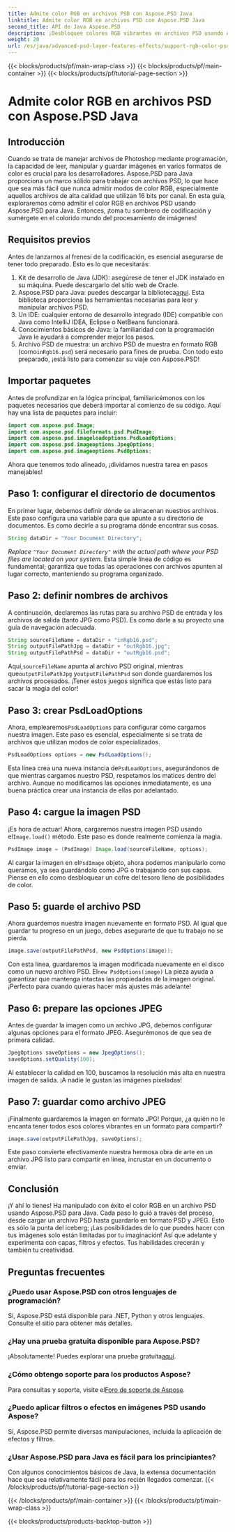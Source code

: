 ```yaml
---
title: Admite color RGB en archivos PSD con Aspose.PSD Java
linktitle: Admite color RGB en archivos PSD con Aspose.PSD Java
second_title: API de Java Aspose.PSD
description: ¡Desbloquee colores RGB vibrantes en archivos PSD usando Aspose.PSD para Java! Siga nuestra guía paso a paso para mejorar y guardar sus imágenes sin esfuerzo.
weight: 20
url: /es/java/advanced-psd-layer-features-effects/support-rgb-color-psd-files/
---
```


{{< blocks/products/pf/main-wrap-class >}}
{{< blocks/products/pf/main-container >}}
{{< blocks/products/pf/tutorial-page-section >}}

# Admite color RGB en archivos PSD con Aspose.PSD Java

## Introducción
Cuando se trata de manejar archivos de Photoshop mediante programación, la capacidad de leer, manipular y guardar imágenes en varios formatos de color es crucial para los desarrolladores. Aspose.PSD para Java proporciona un marco sólido para trabajar con archivos PSD, lo que hace que sea más fácil que nunca admitir modos de color RGB, especialmente aquellos archivos de alta calidad que utilizan 16 bits por canal. En esta guía, exploraremos cómo admitir el color RGB en archivos PSD usando Aspose.PSD para Java. Entonces, ¡toma tu sombrero de codificación y sumérgete en el colorido mundo del procesamiento de imágenes!
## Requisitos previos
Antes de lanzarnos al frenesí de la codificación, es esencial asegurarse de tener todo preparado. Esto es lo que necesitarás:
1. Kit de desarrollo de Java (JDK): asegúrese de tener el JDK instalado en su máquina. Puede descargarlo del sitio web de Oracle.
2.  Aspose.PSD para Java: puedes descargar la biblioteca[aquí](https://releases.aspose.com/psd/java/). Esta biblioteca proporciona las herramientas necesarias para leer y manipular archivos PSD.
3. Un IDE: cualquier entorno de desarrollo integrado (IDE) compatible con Java como IntelliJ IDEA, Eclipse o NetBeans funcionará.
4. Conocimientos básicos de Java: la familiaridad con la programación Java le ayudará a comprender mejor los pasos.
5.  Archivo PSD de muestra: un archivo PSD de muestra en formato RGB (como`inRgb16.psd`) será necesario para fines de prueba.
Con todo esto preparado, ¡está listo para comenzar su viaje con Aspose.PSD!
## Importar paquetes
Antes de profundizar en la lógica principal, familiaricémonos con los paquetes necesarios que deberá importar al comienzo de su código. Aquí hay una lista de paquetes para incluir:
```java
import com.aspose.psd.Image;
import com.aspose.psd.fileformats.psd.PsdImage;
import com.aspose.psd.imageloadoptions.PsdLoadOptions;
import com.aspose.psd.imageoptions.JpegOptions;
import com.aspose.psd.imageoptions.PsdOptions;
```
Ahora que tenemos todo alineado, ¡dividamos nuestra tarea en pasos manejables!
## Paso 1: configurar el directorio de documentos
En primer lugar, debemos definir dónde se almacenan nuestros archivos. Este paso configura una variable para que apunte a su directorio de documentos. Es como decirle a su programa dónde encontrar sus cosas.
```java
String dataDir = "Your Document Directory";
```
*Replace `"Your Document Directory"` with the actual path where your PSD files are located on your system.* 
Esta simple línea de código es fundamental; garantiza que todas las operaciones con archivos apunten al lugar correcto, manteniendo su programa organizado.
## Paso 2: definir nombres de archivos
A continuación, declaremos las rutas para su archivo PSD de entrada y los archivos de salida (tanto JPG como PSD). Es como darle a su proyecto una guía de navegación adecuada.
```java
String sourceFileName = dataDir + "inRgb16.psd";
String outputFilePathJpg = dataDir + "outRgb16.jpg";
String outputFilePathPsd = dataDir + "outRgb16.psd";
```
 Aquí,`sourceFileName` apunta al archivo PSD original, mientras que`outputFilePathJpg` y`outputFilePathPsd` son donde guardaremos los archivos procesados. ¡Tener estos juegos significa que estás listo para sacar la magia del color!
## Paso 3: crear PsdLoadOptions
 Ahora, emplearemos`PsdLoadOptions` para configurar cómo cargamos nuestra imagen. Este paso es esencial, especialmente si se trata de archivos que utilizan modos de color especializados.
```java
PsdLoadOptions options = new PsdLoadOptions();
```
 Esta línea crea una nueva instancia de`PsdLoadOptions`, asegurándonos de que mientras cargamos nuestro PSD, respetamos los matices dentro del archivo. Aunque no modificamos las opciones inmediatamente, es una buena práctica crear una instancia de ellas por adelantado.
## Paso 4: cargue la imagen PSD
¡Es hora de actuar! Ahora, cargaremos nuestra imagen PSD usando el`Image.load()` método. Este paso es donde realmente comienza la magia.
```java
PsdImage image = (PsdImage) Image.load(sourceFileName, options);
```
 Al cargar la imagen en el`PsdImage` objeto, ahora podemos manipularlo como queramos, ya sea guardándolo como JPG o trabajando con sus capas. Piense en ello como desbloquear un cofre del tesoro lleno de posibilidades de color.
## Paso 5: guarde el archivo PSD
Ahora guardemos nuestra imagen nuevamente en formato PSD. Al igual que guardar tu progreso en un juego, debes asegurarte de que tu trabajo no se pierda.
```java
image.save(outputFilePathPsd, new PsdOptions(image));
```
 Con esta línea, guardaremos la imagen modificada nuevamente en el disco como un nuevo archivo PSD. El`new PsdOptions(image)` La pieza ayuda a garantizar que mantenga intactas las propiedades de la imagen original. ¡Perfecto para cuando quieras hacer más ajustes más adelante!
## Paso 6: prepare las opciones JPEG
Antes de guardar la imagen como un archivo JPG, debemos configurar algunas opciones para el formato JPEG. Asegurémonos de que sea de primera calidad.
```java
JpegOptions saveOptions = new JpegOptions();
saveOptions.setQuality(100);
```
Al establecer la calidad en 100, buscamos la resolución más alta en nuestra imagen de salida. ¡A nadie le gustan las imágenes pixeladas! 
## Paso 7: guardar como archivo JPEG
¡Finalmente guardaremos la imagen en formato JPG! Porque, ¿a quién no le encanta tener todos esos colores vibrantes en un formato para compartir?
```java
image.save(outputFilePathJpg, saveOptions);
```
Este paso convierte efectivamente nuestra hermosa obra de arte en un archivo JPG listo para compartir en línea, incrustar en un documento o enviar.
## Conclusión
¡Y ahí lo tienes! Ha manipulado con éxito el color RGB en un archivo PSD usando Aspose.PSD para Java. Cada paso lo guió a través del proceso, desde cargar un archivo PSD hasta guardarlo en formato PSD y JPEG. Esto es sólo la punta del iceberg; ¡Las posibilidades de lo que puedes hacer con tus imágenes solo están limitadas por tu imaginación!
Así que adelante y experimenta con capas, filtros y efectos. Tus habilidades crecerán y también tu creatividad.

## Preguntas frecuentes
### ¿Puedo usar Aspose.PSD con otros lenguajes de programación?  
Sí, Aspose.PSD está disponible para .NET, Python y otros lenguajes. Consulte el sitio para obtener más detalles.
### ¿Hay una prueba gratuita disponible para Aspose.PSD?  
 ¡Absolutamente! Puedes explorar una prueba gratuita[aquí](https://releases.aspose.com/).
### ¿Cómo obtengo soporte para los productos Aspose?  
 Para consultas y soporte, visite el[Foro de soporte de Aspose](https://forum.aspose.com/c/psd/34).
### ¿Puedo aplicar filtros o efectos en imágenes PSD usando Aspose?  
Sí, Aspose.PSD permite diversas manipulaciones, incluida la aplicación de efectos y filtros.
### ¿Usar Aspose.PSD para Java es fácil para los principiantes?  
Con algunos conocimientos básicos de Java, la extensa documentación hace que sea relativamente fácil para los recién llegados comenzar.
{{< /blocks/products/pf/tutorial-page-section >}}

{{< /blocks/products/pf/main-container >}}
{{< /blocks/products/pf/main-wrap-class >}}

{{< blocks/products/products-backtop-button >}}
